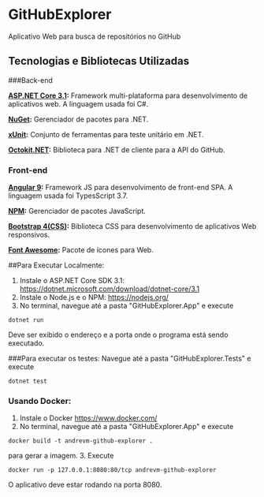 # GitHubExplorer

Aplicativo Web para busca de repositórios no GitHub

## Tecnologias e Bibliotecas Utilizadas

###Back-end

**[ASP.NET Core 3.1](https://dotnet.microsoft.com/):** Framework multi-plataforma para desenvolvimento de aplicativos web. A linguagem usada foi C#. 

**[NuGet](https://www.nuget.org/):** Gerenciador de pacotes para .NET.

**[xUnit](https://xunit.net/):** Conjunto de ferramentas para teste unitário em .NET.

**[Octokit.NET](https://github.com/octokit/octokit.net):** Biblioteca para .NET de cliente para a API do GitHub.

### Front-end

**[Angular 9](https://angular.io/):** Framework JS para desenvolvimento de front-end SPA. A linguagem usada foi TypesScript 3.7.

**[NPM](https://www.npmjs.com/):** Gerenciador de pacotes JavaScript.

**[Bootstrap 4(CSS)](https://getbootstrap.com/):** Biblioteca CSS para desenvolvimento de aplicativos Web responsivos. 

**[Font Awesome](https://fontawesome.com/):** Pacote de ícones para Web.

##Para Executar Localmente:

1. Instale o ASP.NET Core SDK 3.1: <https://dotnet.microsoft.com/download/dotnet-core/3.1>
2. Instale o Node.js e o NPM: <https://nodejs.org/>
3. No terminal, navegue até a pasta "GitHubExplorer.App" e execute
```
dotnet run
```

Deve ser exibido o endereço e a porta onde o programa está sendo executado.

###Para executar os testes:
Navegue até a pasta "GitHubExplorer.Tests" e execute
```
dotnet test
```

### Usando Docker:
1. Instale o Docker <https://www.docker.com/>
2. No terminal, navegue até a pasta "GitHubExplorer.App" e execute
```
docker build -t andrevm-github-explorer .
```
para gerar a imagem.
3. Execute 
```
docker run -p 127.0.0.1:8080:80/tcp andrevm-github-explorer
```

O aplicativo deve estar rodando na porta 8080.